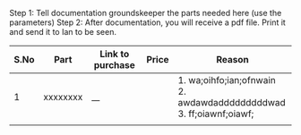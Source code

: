 Step 1: Tell documentation groundskeeper the parts needed here (use the parameters)
Step 2: After documentation, you will receive a pdf file. Print it and send it to Ian to be seen.

| S.No | Part     | Link to purchase | Price | Reason                                                                   |
| ---- | -------- | ---------------- | ----- | ------------------------------------------------------------------------ |
| 1    | xxxxxxxx | __               |       | 1. wa;oihfo;ian;ofnwain<br>2. awdawdadddddddddwad<br>3. ff;oiawnf;oiawf; |
|      |          |                  |       |                                                                          |
